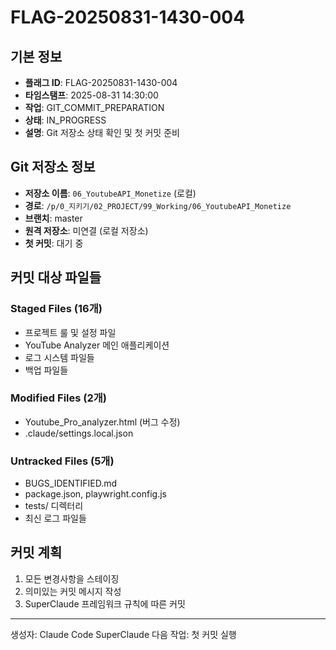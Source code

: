 # FLAG-20250831-1430-004

## 기본 정보
- **플래그 ID**: FLAG-20250831-1430-004
- **타임스탬프**: 2025-08-31 14:30:00
- **작업**: GIT_COMMIT_PREPARATION
- **상태**: IN_PROGRESS
- **설명**: Git 저장소 상태 확인 및 첫 커밋 준비

## Git 저장소 정보
- **저장소 이름**: `06_YoutubeAPI_Monetize` (로컬)
- **경로**: `/p/0_지키기/02_PROJECT/99_Working/06_YoutubeAPI_Monetize`
- **브랜치**: master
- **원격 저장소**: 미연결 (로컬 저장소)
- **첫 커밋**: 대기 중

## 커밋 대상 파일들
### Staged Files (16개)
- 프로젝트 룰 및 설정 파일
- YouTube Analyzer 메인 애플리케이션
- 로그 시스템 파일들
- 백업 파일들

### Modified Files (2개)  
- Youtube_Pro_analyzer.html (버그 수정)
- .claude/settings.local.json

### Untracked Files (5개)
- BUGS_IDENTIFIED.md
- package.json, playwright.config.js
- tests/ 디렉터리
- 최신 로그 파일들

## 커밋 계획
1. 모든 변경사항을 스테이징
2. 의미있는 커밋 메시지 작성
3. SuperClaude 프레임워크 규칙에 따른 커밋

---
생성자: Claude Code SuperClaude
다음 작업: 첫 커밋 실행